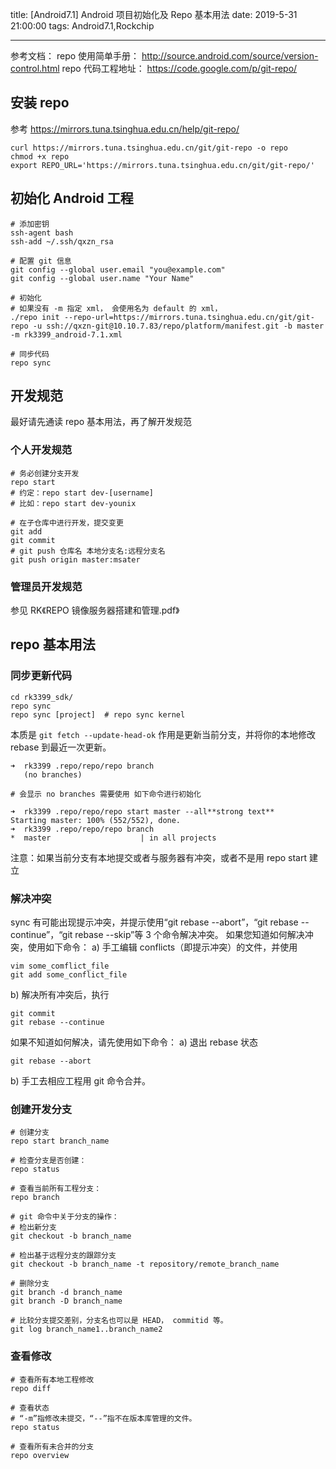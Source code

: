 title: [Android7.1] Android 项目初始化及 Repo 基本用法
date: 2019-5-31 21:00:00
tags: Android7.1,Rockchip

---

参考文档：
repo 使用简单手册： http://source.android.com/source/version-control.html
repo 代码工程地址： https://code.google.com/p/git-repo/

## 安装 repo

参考 https://mirrors.tuna.tsinghua.edu.cn/help/git-repo/
```
curl https://mirrors.tuna.tsinghua.edu.cn/git/git-repo -o repo
chmod +x repo
export REPO_URL='https://mirrors.tuna.tsinghua.edu.cn/git/git-repo/'
```

## 初始化 Android 工程
```
# 添加密钥
ssh-agent bash
ssh-add ~/.ssh/qxzn_rsa 

# 配置 git 信息
git config --global user.email "you@example.com"
git config --global user.name "Your Name"
  
# 初始化
# 如果没有 -m 指定 xml， 会使用名为 default 的 xml，
./repo init --repo-url=https://mirrors.tuna.tsinghua.edu.cn/git/git-repo -u ssh://qxzn-git@10.10.7.83/repo/platform/manifest.git -b master -m rk3399_android-7.1.xml

# 同步代码
repo sync
```

## 开发规范
最好请先通读 repo 基本用法，再了解开发规范
### 个人开发规范
```
# 务必创建分支开发
repo start 
# 约定：repo start dev-[username]
# 比如：repo start dev-younix

# 在子仓库中进行开发，提交变更
git add 
git commit 
# git push 仓库名 本地分支名:远程分支名
git push origin master:msater
```
### 管理员开发规范
参见 RK《REPO 镜像服务器搭建和管理.pdf》

## repo 基本用法
### 同步更新代码
```
cd rk3399_sdk/
repo sync 
repo sync [project]  # repo sync kernel 
```
本质是 `git fetch --update-head-ok` 作用是更新当前分支，并将你的本地修改 rebase 到最近一次更新。
```
➜  rk3399 .repo/repo/repo branch
   (no branches)
   
# 会显示 no branches 需要使用 如下命令进行初始化

➜  rk3399 .repo/repo/repo start master --all**strong text**
Starting master: 100% (552/552), done.  
➜  rk3399 .repo/repo/repo branch            
*  master                    | in all projects
```



注意：如果当前分支有本地提交或者与服务器有冲突，或者不是用 repo start 建立

### 解决冲突
sync 有可能出现提示冲突，并提示使用“git rebase --abort”，“git rebase --continue”，“git rebase --skip”等 3 个命令解决冲突。
如果您知道如何解决冲突，使用如下命令：
a) 手工编辑 conflicts（即提示冲突）的文件，并使用
```
vim some_comflict_file
git add some_conflict_file
```
b) 解决所有冲突后，执行
```
git commit
git rebase --continue
```
如果不知道如何解决，请先使用如下命令：
a) 退出 rebase 状态
```
git rebase --abort
```
b) 手工去相应工程用 git 命令合并。

### 创建开发分支
```
# 创建分支
repo start branch_name

# 检查分支是否创建：
repo status

# 查看当前所有工程分支：
repo branch

# git 命令中关于分支的操作：
# 检出新分支
git checkout -b branch_name

# 检出基于远程分支的跟踪分支
git checkout -b branch_name -t repository/remote_branch_name

# 删除分支
git branch -d branch_name
git branch -D branch_name

# 比较分支提交差别，分支名也可以是 HEAD， commitid 等。
git log branch_name1..branch_name2
```

### 查看修改
```
# 查看所有本地工程修改
repo diff

# 查看状态
# “-m”指修改未提交，“--”指不在版本库管理的文件。
repo status

# 查看所有未合并的分支
repo overview
```